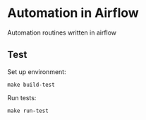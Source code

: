 
# Automation in Airflow

Automation routines written in airflow

## Test

Set up environment:
```
make build-test
```

Run tests:
```
make run-test
```
